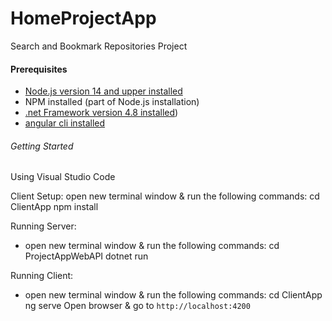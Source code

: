 # HomeProjectApp
Search and Bookmark Repositories Project
#### Prerequisites 
- [Node.js version 14 and upper installed](https://nodejs.org/en/download/)
- NPM installed (part of Node.js installation) 
- [.net Framework version 4.8 installed](https://dotnet.microsoft.com/en-us/download/dotnet-framework/net48))
- [angular cli installed](https://cli.angular.io/)


###### Getting Started
Using Visual Studio Code

Client Setup:
 open new terminal window & run the following commands:
 cd ClientApp
 npm install

Running Server:
- open new terminal window & run the following commands:
cd ProjectAppWebAPI
dotnet run

Running Client:
- open new terminal window & run the following commands:
cd ClientApp
ng serve
Open browser & go to `http://localhost:4200`
